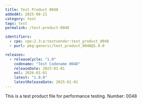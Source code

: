```yaml
---
title: Test Product 0048
addedAt: 2025-08-21
category: test
tags: test
permalink: /test-product-0048

identifiers:
  - cpe: cpe:2.3:a:testvendor:test_product_0048
  - purl: pkg:generic/test_product_0048@1.0.0

releases:
  - releaseCycle: "1.0"
    codename: "Test Codename 0048"
    releaseDate: 2025-01-01
    eol: 2026-01-01
    latest: "1.0.0"
    latestReleaseDate: 2025-01-01
---
```


This is a test product file for performance testing. Number: 0048
